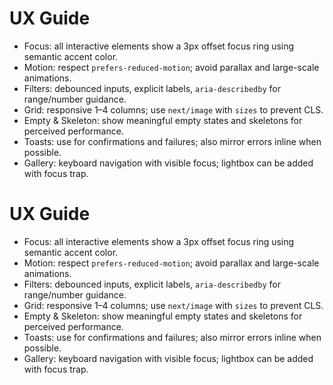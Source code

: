 # UX Guide

- Focus: all interactive elements show a 3px offset focus ring using semantic accent color.
- Motion: respect `prefers-reduced-motion`; avoid parallax and large-scale animations.
- Filters: debounced inputs, explicit labels, `aria-describedby` for range/number guidance.
- Grid: responsive 1–4 columns; use `next/image` with `sizes` to prevent CLS.
- Empty & Skeleton: show meaningful empty states and skeletons for perceived performance.
- Toasts: use for confirmations and failures; also mirror errors inline when possible.
- Gallery: keyboard navigation with visible focus; lightbox can be added with focus trap.

# UX Guide

- Focus: all interactive elements show a 3px offset focus ring using semantic accent color.
- Motion: respect `prefers-reduced-motion`; avoid parallax and large-scale animations.
- Filters: debounced inputs, explicit labels, `aria-describedby` for range/number guidance.
- Grid: responsive 1–4 columns; use `next/image` with `sizes` to prevent CLS.
- Empty & Skeleton: show meaningful empty states and skeletons for perceived performance.
- Toasts: use for confirmations and failures; also mirror errors inline when possible.
- Gallery: keyboard navigation with visible focus; lightbox can be added with focus trap.
